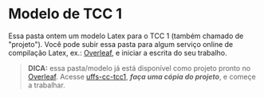 # Modelo de TCC 1

Essa pasta ontem um modelo Latex para o TCC 1 (também chamado de "projeto"). Você pode subir essa pasta para algum serviço online de compilação Latex, ex.: [Overleaf](https://overleaf.com), e iniciar a escrita do seu trabalho.

> **DICA:** essa pasta/modelo já está disponível como projeto pronto no [Overleaf](https://overleaf.com). Acesse [uffs-cc-tcc1](uffs-cc-tcc1), ***faça uma cópia do projeto***, e começe a trabalhar.

